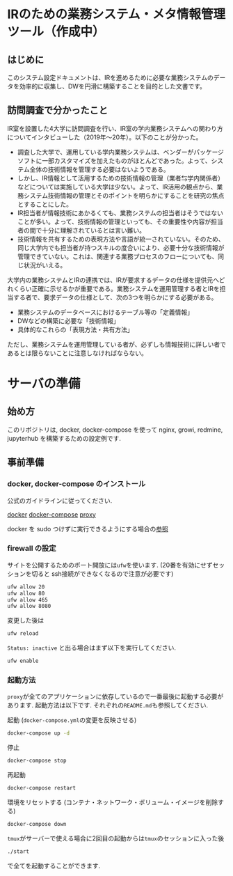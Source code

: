 # IRのための業務システム・メタ情報管理ツール（作成中）

## はじめに

このシステム設定ドキュメントは、IRを進めるために必要な業務システムのデータを効率的に収集し、DWを円滑に構築することを目的とした文書です。

## 訪問調査で分かったこと
IR室を設置した4大学に訪問調査を行い、IR室の学内業務システムへの関わり方についてインタビューした（2019年〜20年）。以下のことが分かった。
* 調査した大学で、運用している学内業務システムは、ベンダーがパッケージソフトに一部カスタマイズを加えたものがほとんどであった。よって、システム全体の技術情報を管理する必要はないようである。
* しかし、IR情報として活用するための技術情報の管理（業者⇆学内関係者）などについては実施している大学は少ない。よって、IR活用の観点から、業務システム技術情報の管理とそのポイントを明らかにすることを研究の焦点とすることにした。
* IR担当者が情報技術にあかるくても、業務システムの担当者はそうではないことが多い。よって、技術情報の管理といっても、その重要性や内容が担当者の間で十分に理解されているとは言い難い。
* 技術情報を共有するための表現方法や言語が統一されていない。そのため、同じ大学内でも担当者が持つスキルの度合いにより、必要十分な技術情報が管理できていない。これは、関連する業務プロセスのフローについても、同じ状況がいえる。

大学内の業務システムとIRの連携では、IRが要求するデータの仕様を提供元へどれくらい正確に示せるかが重要である。業務システムを運用管理する者とIRを担当する者で、要求データの仕様として、次の3つを明らかにする必要がある。

* 業務システムのデータベースにおけるテーブル等の「定義情報」
* DWなどの構築に必要な「技術情報」
* 具体的なこれらの「表現方法・共有方法」

ただし、業務システムを運用管理している者が、必ずしも情報技術に詳しい者であるとは限らないことに注意しなければならない。



# サーバの準備

## 始め方

このリポジトリは, docker, docker-compose を使って nginx, growi, redmine, jupyterhub を構築するための設定例です.

## 事前準備

### docker, docker-compose のインストール

公式のガイドラインに従ってください.

[docker](https://docs.docker.com/get-docker/)
[docker-compose](https://docs.docker.com/compose/install/)
[proxy](https://docs.docker.com/config/daemon/systemd/#httphttps-proxy)

docker を sudo つけずに実行できるようにする場合の[参照](https://docs.docker.com/engine/install/linux-postinstall/)

### firewall の設定

サイトを公開するためのポート開放には`ufw`を使います. (20番を有効にせずセッションを切ると ssh接続ができなくなるので注意が必要です)

```bash
ufw allow 20
ufw allow 80
ufw allow 465
ufw allow 8080
```

変更した後は

```bash
ufw reload
```

`Status: inactive` と出る場合はまず以下を実行してください.

```bash
ufw enable
```

### 起動方法

`proxy`が全てのアプリケーションに依存しているので一番最後に起動する必要があります.
起動方法は以下です. それぞれの`README.md`も参照してください.

起動 (`docker-compose.yml`の変更を反映させる)

```bash
docker-compose up -d
```

停止

```bash
docker-compose stop
```

再起動

```bash
docker-compose restart
```

環境をリセットする (コンテナ・ネットワーク・ボリューム・イメージを削除する)

```bash
docker-compose down
```

`tmux`がサーバーで使える場合に2回目の起動からは`tmux`のセッションに入った後

```bash
./start
```

で全てを起動することができます.
